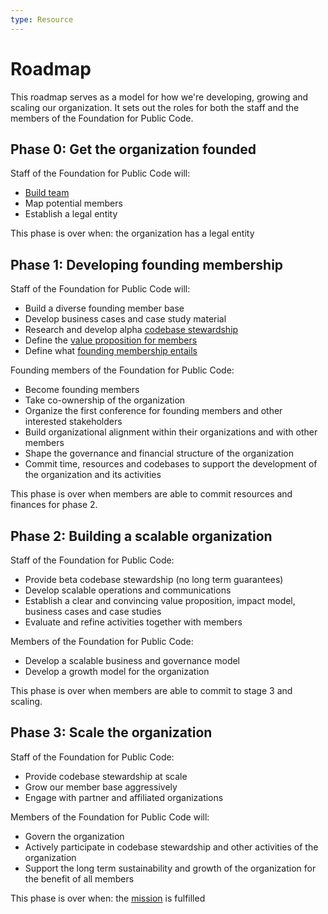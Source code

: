 ```yaml
---
type: Resource
---
```


# Roadmap

This roadmap serves as a model for how we're developing, growing and scaling our organization. It sets out the roles for both the staff and the members of the Foundation for Public Code.

## Phase 0: Get the organization founded

Staff of the Foundation for Public Code will:

* [Build team](../roles/)
* Map potential members
* Establish a legal entity

This phase is over when: the organization has a legal entity

## Phase 1: Developing founding membership

Staff of the Foundation for Public Code will:

* Build a diverse founding member base
* Develop business cases and case study material
* Research and develop alpha [codebase stewardship](../activities/codebase-stewardship/index.md)
* Define the [value proposition for members](../activities/member-relations/user-mapping/index.md) 
* Define what [founding membership entails](http://publiccode.net/membership/founding-membership)

Founding members of the Foundation for Public Code:

* Become founding members
* Take co-ownership of the organization
* Organize the first conference for founding members and other interested stakeholders
* Build organizational alignment within their organizations and with other members
* Shape the governance and financial structure of the organization
* Commit time, resources and codebases to support the development of the organization and its activities

This phase is over when members are able to commit resources and finances for phase 2.

## Phase 2: Building a scalable organization

Staff of the Foundation for Public Code:

* Provide beta codebase stewardship (no long term guarantees)
* Develop scalable operations and communications
* Establish a clear and convincing value proposition, impact model, business cases and case studies
* Evaluate and refine activities together with members

Members of the Foundation for Public Code:

* Develop a scalable business and governance model
* Develop a growth model for the organization

This phase is over when members are able to commit to stage 3 and scaling.

## Phase 3: Scale the organization

Staff of the Foundation for Public Code:

* Provide codebase stewardship at scale
* Grow our member base aggressively
* Engage with partner and affiliated organizations

Members of the Foundation for Public Code will:

* Govern the organization
* Actively participate in codebase stewardship and other activities of the organization
* Support the long term sustainability and growth of the organization for the benefit of all members

This phase is over when: the [mission](mission.md) is fulfilled
